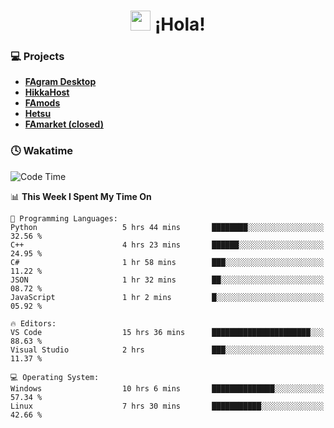 <div align="center"><h1><img src="https://github.com/blackcater/blackcater/raw/main/images/Hi.gif" height="32"/> ¡Hola!</h1>
</div>

### 💻 Projects

- **[FAgram Desktop](https://fagram.app)**
- **[HikkaHost](https://hikka.host)**
- **[FAmods](https://t.me/famods)**
- **[Hetsu](https://github.com/fajox/hetsu)**
- **[FAmarket (closed)](https://t.me/FAmarket_RoBot)**

### 🕓 Wakatime

<!--START_SECTION:waka-->
![Code Time](http://img.shields.io/badge/Code%20Time-699%20hrs%2050%20mins-blue)

📊 **This Week I Spent My Time On** 

```text
💬 Programming Languages: 
Python                   5 hrs 44 mins       ████████░░░░░░░░░░░░░░░░░   32.56 % 
C++                      4 hrs 23 mins       ██████░░░░░░░░░░░░░░░░░░░   24.95 % 
C#                       1 hr 58 mins        ███░░░░░░░░░░░░░░░░░░░░░░   11.22 % 
JSON                     1 hr 32 mins        ██░░░░░░░░░░░░░░░░░░░░░░░   08.72 % 
JavaScript               1 hr 2 mins         █░░░░░░░░░░░░░░░░░░░░░░░░   05.92 % 

🔥 Editors: 
VS Code                  15 hrs 36 mins      ██████████████████████░░░   88.63 % 
Visual Studio            2 hrs               ███░░░░░░░░░░░░░░░░░░░░░░   11.37 % 

💻 Operating System: 
Windows                  10 hrs 6 mins       ██████████████░░░░░░░░░░░   57.34 % 
Linux                    7 hrs 30 mins       ███████████░░░░░░░░░░░░░░   42.66 % 
```


<!--END_SECTION:waka-->
